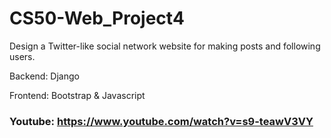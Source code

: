 # CS50-Web_Project4

Design a Twitter-like social network website for making posts and following users.

Backend: Django

Frontend: Bootstrap & Javascript

### Youtube: https://www.youtube.com/watch?v=s9-teawV3VY
